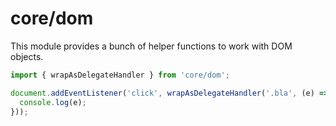 # core/dom

This module provides a bunch of helper functions to work with DOM objects.

```js
import { wrapAsDelegateHandler } from 'core/dom';

document.addEventListener('click', wrapAsDelegateHandler('.bla', (e) => {
  console.log(e);
}));
```
